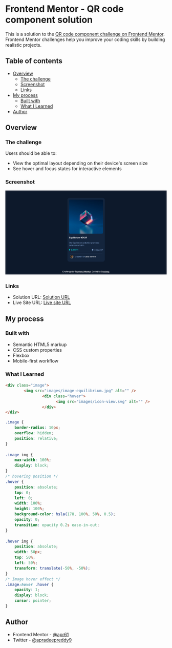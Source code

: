 # Frontend Mentor - QR code component solution

This is a solution to the [QR code component challenge on Frontend Mentor](https://www.frontendmentor.io/challenges/qr-code-component-iux_sIO_H). Frontend Mentor challenges help you improve your coding skills by building realistic projects. 

## Table of contents

- [Overview](#overview)
  - [The challenge](#the-challenge)
  - [Screenshot](#screenshot)
  - [Links](#links)
- [My process](#my-process)
  - [Built with](#built-with)
  - [What I Learned](#what-i-learned)
- [Author](#author)


## Overview

### The challenge

Users should be able to:

- View the optimal layout depending on their device's screen size
- See hover and focus states for interactive elements

### Screenshot

![](./screenshot.png)

### Links

- Solution URL: [Solution URL](https://github.com/apr61/apr61.github.io/tree/main/nft-preview-card-component-main/)
- Live Site URL: [Live site URL](https://apr61.github.io/nft-preview-card-component-main/)

## My process

### Built with

- Semantic HTML5 markup
- CSS custom properties
- Flexbox
- Mobile-first workflow

### What I Learned

```html
<div class="image">
		<img src="images/image-equilibrium.jpg" alt="" />
				<div class="hover">
					  <img src="images/icon-view.svg" alt="" />
				</div>
</div>
```
```css
.image {
    border-radius: 10px;
    overflow: hidden;
    position: relative;
}
  
.image img {
    max-width: 100%;
    display: block;
}
/* hovering position */
.hover {
    position: absolute;
    top: 0;
    left: 0;
    width: 100%;
    height: 100%;
    background-color: hsla(178, 100%, 50%, 0.5);
    opacity: 0;
    transition: opacity 0.2s ease-in-out;
}
  
.hover img {
    position: absolute;
    width: 50px;
    top: 50%;
    left: 50%;
    transform: translate(-50%, -50%);
}
/* Image hover effect */
.image:hover .hover {
    opacity: 1;
    display: block;
    cursor: pointer;
}
```

## Author

- Frontend Mentor - [@apr61](https://www.frontendmentor.io/profile/apr61)
- Twitter - [@apradeepreddy9](https://www.twitter.com/apradeepreddy9)
